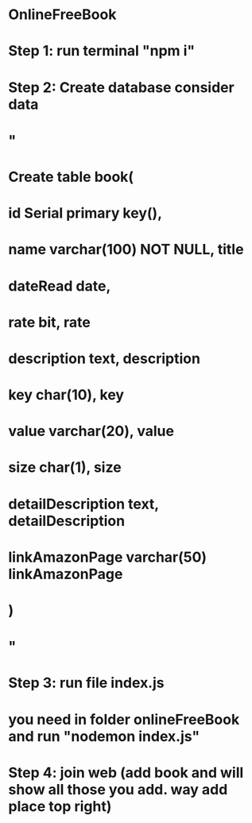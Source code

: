 # OnlineFreeBook
# Step 1: run terminal "npm i"
# Step 2: Create database consider data 

# "
#    Create table book(
#	id Serial primary key(),              
#	name varchar(100) NOT NULL,        title 
#	dateRead date,   
#	rate bit,              rate
#	description text,          description 
#	key char(10),	     key
#	value varchar(20),          value
#	size char(1),         size
#	detailDescription text,      detailDescription
#	linkAmazonPage varchar(50)  linkAmazonPage
# )
# "

# Step 3: run file index.js
# you need in folder onlineFreeBook and run "nodemon index.js"

# Step 4: join web (add book and will show all those you add. way add place top right)
